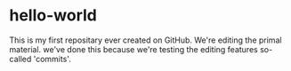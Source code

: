 # hello-world
This is my first repositary ever created on GitHub.
We're editing the primal  material.
we've done this because we're testing the editing features so-called 'commits'.
